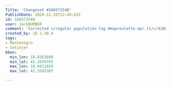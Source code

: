 ```yaml
---
Title: 'Changeset #160371548'
PublishDate: 2024-12-18T22:49:43Z
id: 160371548
user: JackNUMBER
comment: 'Corrected irregular population tag #maproulette mpr.lt/c/42062/t/195156914'
created_by: iD 2.30.4
tags:
- Montenegro
- Cetinje+
bbox:
  min_lon: 18.8351698
  min_lat: 42.3476743
  max_lon: 18.8411028
  max_lat: 42.3545307

---
```


